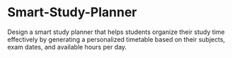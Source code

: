 # Smart-Study-Planner
Design a smart study planner that helps students organize their study time effectively by generating a personalized timetable based on their subjects, exam dates, and available hours per day.
